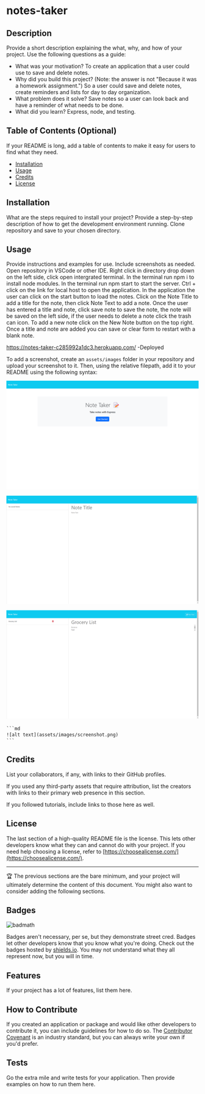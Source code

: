 # notes-taker

## Description

Provide a short description explaining the what, why, and how of your project. Use the following questions as a guide:

- What was your motivation?
  To create an application that a user could use to save and delete notes.
- Why did you build this project? (Note: the answer is not "Because it was a homework assignment.")
  So a user could save and delete notes, create reminders and lists for day to day organization.
- What problem does it solve?
  Save notes so a user can look back and have a reminder of what needs to be done. 
- What did you learn?
  Express, node, and testing.

## Table of Contents (Optional)

If your README is long, add a table of contents to make it easy for users to find what they need.

- [Installation](#installation)
- [Usage](#usage)
- [Credits](#credits)
- [License](#license)

## Installation

What are the steps required to install your project? Provide a step-by-step description of how to get the development environment running.
Clone repository and save to your chosen directory. 

## Usage

Provide instructions and examples for use. Include screenshots as needed.
Open repository in VSCode or other IDE. Right click in directory drop down on the left side, click open intergrated terminal. In the terminal run npm i to install node modules. In the terminal run npm start to start the server. Ctrl + click on the link for local host to open the application. In the application the user can click on the start button to load the notes. Click on the Note Title to add a title for the note, then click Note Text to add a note. Once the user has entered a title and note, click save note to save the note, the note will be saved on the left side, if the user needs to delete a note click the trash can icon. To add a new note click on the New Note button on the top right. Once a title and note are added you can save or clear form to restart with a blank note.

https://notes-taker-c285992a1dc3.herokuapp.com/     -Deployed

To add a screenshot, create an `assets/images` folder in your repository and upload your screenshot to it. Then, using the relative filepath, add it to your README using the following syntax:

![alt text](public/assets/img/notesstart.png)

![alt text](public/assets/img/noteblank.png)

![alt text](public/assets/img/note.png)

    ```md
    ![alt text](assets/images/screenshot.png)
    ```

## Credits

List your collaborators, if any, with links to their GitHub profiles.

If you used any third-party assets that require attribution, list the creators with links to their primary web presence in this section.

If you followed tutorials, include links to those here as well.

## License

The last section of a high-quality README file is the license. This lets other developers know what they can and cannot do with your project. If you need help choosing a license, refer to [https://choosealicense.com/](https://choosealicense.com/).

---

🏆 The previous sections are the bare minimum, and your project will ultimately determine the content of this document. You might also want to consider adding the following sections.

## Badges

![badmath](https://img.shields.io/github/languages/top/lernantino/badmath)

Badges aren't necessary, per se, but they demonstrate street cred. Badges let other developers know that you know what you're doing. Check out the badges hosted by [shields.io](https://shields.io/). You may not understand what they all represent now, but you will in time.

## Features

If your project has a lot of features, list them here.

## How to Contribute

If you created an application or package and would like other developers to contribute it, you can include guidelines for how to do so. The [Contributor Covenant](https://www.contributor-covenant.org/) is an industry standard, but you can always write your own if you'd prefer.

## Tests

Go the extra mile and write tests for your application. Then provide examples on how to run them here.
